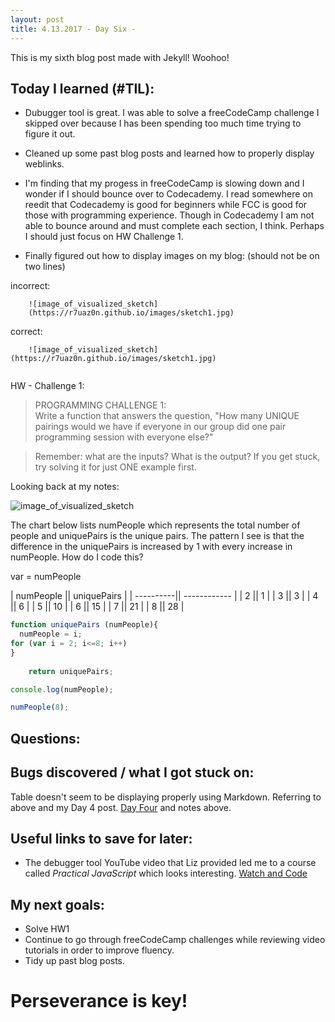 ```yaml
---
layout: post
title: 4.13.2017 - Day Six - 
---
```


This is my sixth blog post made with Jekyll! Woohoo! 

## Today I learned (#TIL):   

- Dubugger tool is great.  I was able to solve a freeCodeCamp challenge I skipped over because I has been spending too much time trying to figure it out.   
- Cleaned up some past blog posts and learned how to properly display weblinks.
- I'm finding that my progess in freeCodeCamp is slowing down and I wonder if I should bounce over to Codecademy. I read somewhere on reedit that Codecademy is good for beginners while FCC is good for those with programming experience.  Though in Codecademy I am not able to bounce around and must complete each section, I think.  Perhaps I should just focus on HW Challenge 1. 

- Finally figured out how to display images on my blog: (should not be on two lines)  

incorrect:   
```
	![image_of_visualized_sketch]
	(https://r7uaz0n.github.io/images/sketch1.jpg)
```

correct: 
```
	![image_of_visualized_sketch](https://r7uaz0n.github.io/images/sketch1.jpg)
	
```

HW - Challenge 1:
>
>  	PROGRAMMING CHALLENGE 1:   
>	Write a function that answers the question,
>	"How many UNIQUE pairings would we have if everyone in our
>	group did one pair programming session with everyone else?"

>	Remember: what are the inputs? What is the output?
>	If you get stuck, try solving it for just ONE example first.

Looking back at my notes:

![image_of_visualized_sketch](https://r7uaz0n.github.io/images/sketch1.jpg)

The chart below lists numPeople which represents the total number of people and uniquePairs is the unique pairs.  The pattern I see is that the difference in the uniquePairs is increased by 1 with every increase in numPeople. 
How do I code this?

var = numPeople 



| numPeople ||  uniquePairs |
| ----------|| ------------ |
| 2         ||    1         |
| 3         ||    3         |
| 4         ||    6         |
| 5         ||    10        |
| 6         ||    15        |
| 7         ||    21        |
| 8         ||    28        |


```javascript
function uniquePairs (numPeople){
  numPeople = i;
for (var i = 2; i<=8; i++) 
}
 
    return uniquePairs;

console.log(numPeople);

numPeople(8); 
```


## Questions:



## Bugs discovered / what I got stuck on:

Table doesn't seem to be displaying properly using Markdown. Referring to above and my Day 4 post. [Day Four](https://r7uaz0n.github.io/day-four/) and notes above.

## Useful links to save for later:

- The debugger tool YouTube video that Liz provided led me to a course called *Practical JavaScript* which looks interesting.
[Watch and Code](https://watchandcode.com/)

## My next goals:

- Solve HW1
- Continue to go through freeCodeCamp challenges while reviewing video tutorials in order to improve fluency.
- Tidy up past blog posts. 


# Perseverance is key!







